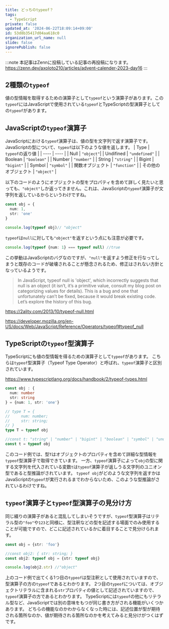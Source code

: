 ```yaml
---
title: どっちのtypeof？
tags:
  - TypeScript
private: false
updated_at: '2024-06-22T18:09:14+09:00'
id: 53d8b35417d04aa618c0
organization_url_name: null
slide: false
ignorePublish: false
---
```

:::note
本記事はZennに投稿している記事の再投稿になります。
https://zenn.dev/axoloto210/articles/advent-calender-2023-day16
:::
## 2種類の`typeof`
値の型情報を取得するための演算子として`typeof`という演算子があります。この`typeof`にはJavaScriptで使用されている`typeof`とTypeScriptの型演算子としての`typeof`があります。
## JavaScriptの`typeof`演算子
JavaScriptにおける`typeof`演算子は、値の型を文字列で返す演算子です。
JavaScriptの型について、`typeof`は以下のような値を返します。
| Type | `typeof`の返り値 |
| ---- | ---- |
| Null | `"object"`|
| Undifined | `"undefined"` |
| Boolean | `"boolean"` |
| Number | `"number"` |
| String | `"string"` |
| Bigint | `"bigint"` |
| Symbol | `"symbol"` |
| 関数オブジェクト | `"function"` |
| その他のオブジェクト | `"object"` |

以下のコードのようにオブジェクトの型をプロパティを含めて詳しく見たいと思っても、`"object"`しか返ってきません。これは、JavaScriptの`typeof`演算子が文字列を返しているからというわけですね。
```ts
const obj = {
  num: 1,
  str: 'one'
}

console.log(typeof obj)// "object" 
```
`typeof`は`null`に対しても`"object"`を返すという点にも注意が必要です。
```ts
console.log(typeof {num: 1} === typeof null) //true 
```
この挙動はJavaScriptのバグなのですが、`"null"`を返すよう修正を行なってしまうと既存のコードが破壊されることが懸念されるため、修正はされない方針となっているようです。
>In JavaScript, typeof null is 'object', which incorrectly suggests that null is an object (it isn’t, it’s a primitive value, consult my blog post on categorizing values for details). This is a bug and one that unfortunately can’t be fixed, because it would break existing code. Let’s explore the history of this bug.

https://2ality.com/2013/10/typeof-null.html

https://developer.mozilla.org/en-US/docs/Web/JavaScript/Reference/Operators/typeof#typeof_null

## TypeScriptの`typeof`型演算子
TypeScriptにも値の型情報を得るための演算子として`typeof`があります。
こちらは`typeof`型演算子（Typeof Type Operator）と呼ばれ、`typeof`演算子と区別されています。

https://www.typescriptlang.org/docs/handbook/2/typeof-types.html
```ts
const obj : {
  num: number
  str: string
} = {num: 1, str: 'one'}

// type T = {
//     num: number;
//     str: string;
// }
type T = typeof obj

//const t: "string" | "number" | "bigint" | "boolean" | "symbol" | "undefined" | "object" | "function"
const t = typeof obj
```
このコード例では、型`T`はオブジェクトのプロパティを含めて詳細な型情報を`typeof`型演算子で取得できています。
一方、`typeof`演算子によって`obj`の型に関する文字列を代入されている変数`t`は`typeof`演算子が返しうる文字列のユニオン型であると型推論がされています。
`typeof obj`がどのような文字列を返すかはJavaScriptの`typeof`が実行されるまでわからないため、このような型推論がされているわけですね。
## `typeof`演算子と`typeof`型演算子の見分け方
同じ綴りの演算子があると混乱してしまいそうですが、`typeof`型演算子はリテラル型の`"foo"`や`123`と同様に、型注釈などの型を記述する場面でのみ使用することが可能ですので、どこに記述されているかに着目することで見分けられます。
```ts
const obj = {str: 'foo'}

//const obj2: { str: string; }
const obj2: typeof obj = {str: typeof obj}

console.log(obj2.str) //"object" 
```
上のコード例で出てくる1つ目の`typeof`は型注釈として使用されていますので、型演算子の方の`typeof`であるとわかります。
2つ目の`typeof`については、オブジェクトリテラルに含まれる`str`プロパティの値として記述されていますので、`typeof`演算子の方であるとわかります。
TypeScriptには`typeof`の他にもリテラル型など、JavaScriptでは別の意味をもつが同じ書き方がされる機能がいくつかあります。
どちらの機能なのかわからなくなった時には、記述位置が型が期待される箇所なのか、値が期待される箇所なのかを考えてみると見分けがつくはずです。
